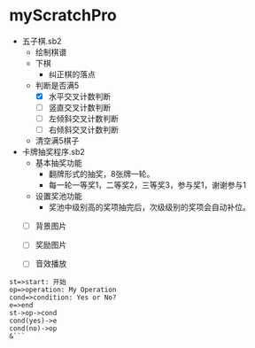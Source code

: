 # myScratchPro

- 五子棋.sb2
  - 绘制棋谱
  - 下棋
    - 纠正棋的落点
  - 判断是否满5
    - [x] 水平交叉计数判断
    - [ ] 竖直交叉计数判断
    - [ ] 左倾斜交叉计数判断
    - [ ] 右倾斜交叉计数判断 
  - 清空满5棋子
- 卡牌抽奖程序.sb2
  - 基本抽奖功能
    - 翻牌形式的抽奖，8张牌一轮。
    - 每一轮一等奖1，二等奖2，三等奖3，参与奖1，谢谢参与1
  - 设置奖池功能
    - 奖池中级别高的奖项抽完后，次级级别的奖项会自动补位。
  - [ ] 背景图片
  - [ ] 奖励图片
  - [ ] 音效播放


```flow
st=>start: 开始
op=>operation: My Operation
cond=>condition: Yes or No?
e=>end
st->op->cond
cond(yes)->e
cond(no)->op
&```